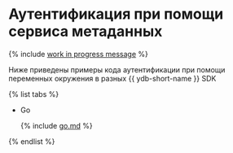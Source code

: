 # Аутентификация при помощи сервиса метаданных

{% include [work in progress message](../../_includes/addition.md) %}

Ниже приведены примеры кода аутентификации при помощи переменных окружения в разных {{ ydb-short-name }} SDK

{% list tabs %}

- Go


  {% include [go.md](metadata/go.md) %}


{% endlist %}
